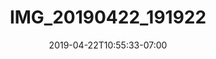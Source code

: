 ---
title: IMG_20190422_191922
date: 2019-04-22T10:55:33-07:00
draft: false
location: Red Rock Canyon, NV
img_url: https://d17enza3bfujl8.cloudfront.net/IMG_20190422_191922.jpg
original_fn: ""
tags:
- Red Rock Canyon, NV
- Fish
- climbing

---